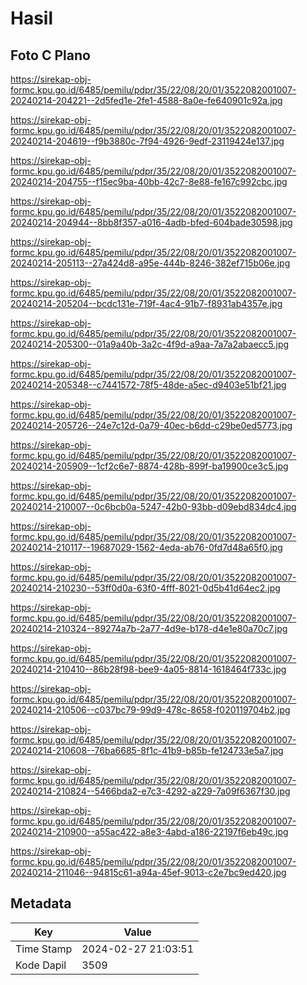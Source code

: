 # Hasil

## Foto C Plano

https://sirekap-obj-formc.kpu.go.id/6485/pemilu/pdpr/35/22/08/20/01/3522082001007-20240214-204221--2d5fed1e-2fe1-4588-8a0e-fe640901c92a.jpg

https://sirekap-obj-formc.kpu.go.id/6485/pemilu/pdpr/35/22/08/20/01/3522082001007-20240214-204619--f9b3880c-7f94-4926-9edf-23119424e137.jpg

https://sirekap-obj-formc.kpu.go.id/6485/pemilu/pdpr/35/22/08/20/01/3522082001007-20240214-204755--f15ec9ba-40bb-42c7-8e88-fe167c992cbc.jpg

https://sirekap-obj-formc.kpu.go.id/6485/pemilu/pdpr/35/22/08/20/01/3522082001007-20240214-204944--8bb8f357-a016-4adb-bfed-604bade30598.jpg

https://sirekap-obj-formc.kpu.go.id/6485/pemilu/pdpr/35/22/08/20/01/3522082001007-20240214-205113--27a424d8-a95e-444b-8246-382ef715b06e.jpg

https://sirekap-obj-formc.kpu.go.id/6485/pemilu/pdpr/35/22/08/20/01/3522082001007-20240214-205204--bcdc131e-719f-4ac4-91b7-f8931ab4357e.jpg

https://sirekap-obj-formc.kpu.go.id/6485/pemilu/pdpr/35/22/08/20/01/3522082001007-20240214-205300--01a9a40b-3a2c-4f9d-a9aa-7a7a2abaecc5.jpg

https://sirekap-obj-formc.kpu.go.id/6485/pemilu/pdpr/35/22/08/20/01/3522082001007-20240214-205348--c7441572-78f5-48de-a5ec-d9403e51bf21.jpg

https://sirekap-obj-formc.kpu.go.id/6485/pemilu/pdpr/35/22/08/20/01/3522082001007-20240214-205726--24e7c12d-0a79-40ec-b6dd-c29be0ed5773.jpg

https://sirekap-obj-formc.kpu.go.id/6485/pemilu/pdpr/35/22/08/20/01/3522082001007-20240214-205909--1cf2c6e7-8874-428b-899f-ba19900ce3c5.jpg

https://sirekap-obj-formc.kpu.go.id/6485/pemilu/pdpr/35/22/08/20/01/3522082001007-20240214-210007--0c6bcb0a-5247-42b0-93bb-d09ebd834dc4.jpg

https://sirekap-obj-formc.kpu.go.id/6485/pemilu/pdpr/35/22/08/20/01/3522082001007-20240214-210117--19687029-1562-4eda-ab76-0fd7d48a65f0.jpg

https://sirekap-obj-formc.kpu.go.id/6485/pemilu/pdpr/35/22/08/20/01/3522082001007-20240214-210230--53ff0d0a-63f0-4fff-8021-0d5b41d64ec2.jpg

https://sirekap-obj-formc.kpu.go.id/6485/pemilu/pdpr/35/22/08/20/01/3522082001007-20240214-210324--89274a7b-2a77-4d9e-b178-d4e1e80a70c7.jpg

https://sirekap-obj-formc.kpu.go.id/6485/pemilu/pdpr/35/22/08/20/01/3522082001007-20240214-210410--86b28f98-bee9-4a05-8814-1618464f733c.jpg

https://sirekap-obj-formc.kpu.go.id/6485/pemilu/pdpr/35/22/08/20/01/3522082001007-20240214-210506--c037bc79-99d9-478c-8658-f020119704b2.jpg

https://sirekap-obj-formc.kpu.go.id/6485/pemilu/pdpr/35/22/08/20/01/3522082001007-20240214-210608--76ba6685-8f1c-41b9-b85b-fe124733e5a7.jpg

https://sirekap-obj-formc.kpu.go.id/6485/pemilu/pdpr/35/22/08/20/01/3522082001007-20240214-210824--5466bda2-e7c3-4292-a229-7a09f6367f30.jpg

https://sirekap-obj-formc.kpu.go.id/6485/pemilu/pdpr/35/22/08/20/01/3522082001007-20240214-210900--a55ac422-a8e3-4abd-a186-22197f6eb49c.jpg

https://sirekap-obj-formc.kpu.go.id/6485/pemilu/pdpr/35/22/08/20/01/3522082001007-20240214-211046--94815c61-a94a-45ef-9013-c2e7bc9ed420.jpg


## Metadata

| Key        | Value               |
| ---------- | ------------------- |
| Time Stamp | 2024-02-27 21:03:51 |
| Kode Dapil | 3509                |



